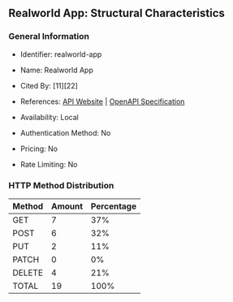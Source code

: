 ## Realworld App: Structural Characteristics

### General Information

- Identifier: realworld-app

- Name: Realworld App

- Cited By: [11][22]

- References: [API Website](https://github.com/lujakob/nestjs-realworld-example-app) | [OpenAPI Specification](https://github.com/gothinkster/realworld/blob/main/api/openapi.yml)

- Availability: Local

- Authentication Method: No

- Pricing: No

- Rate Limiting: No

### HTTP Method Distribution

| Method | Amount | Percentage |
|--------|--------|------------|
| GET | 7 | 37% |
| POST | 6 | 32% |
| PUT | 2 | 11% |
| PATCH | 0 | 0% |
| DELETE | 4 | 21% |
| TOTAL | 19 | 100% |
